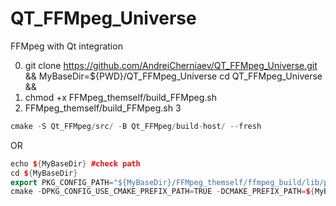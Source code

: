 # QT_FFMpeg_Universe
 FFMpeg with Qt integration

0) git clone https://github.com/AndreiCherniaev/QT_FFMpeg_Universe.git && MyBaseDir=${PWD}/QT_FFMpeg_Universe cd QT_FFMpeg_Universe && 
1) chmod +x FFMpeg_themself/build_FFMpeg.sh
2) FFMpeg_themself/build_FFMpeg.sh
3
```cpp
cmake -S Qt_FFMpeg/src/ -B Qt_FFMpeg/build-host/ --fresh
```
OR
```cpp
echo ${MyBaseDir} #check path
cd ${MyBaseDir}
export PKG_CONFIG_PATH="${MyBaseDir}/FFMpeg_themself/ffmpeg_build/lib/pkgconfig/"
cmake -DPKG_CONFIG_USE_CMAKE_PREFIX_PATH=TRUE -DCMAKE_PREFIX_PATH=${MyBaseDir}/FFMpeg_themself/ffmpeg_build/lib/pkgconfig/ -S Qt_FFMpeg/src/ -B Qt_FFMpeg/build-host/
```

